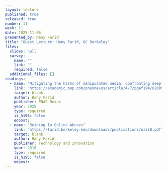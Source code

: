 ```yaml
---
layout: lecture
published: true
released: true
number: 11
week: 11
date: 2025-11-06
presented_by: Hany Farid
title: "Guest Lecture: Hany Farid, UC Berkeley"
files:
  slides: null
  survey:
    name: ""
    link: ""
    required: false
  additional_files: []
readings:
  - name: "Mitigating the harms of manipulated media: Confronting deepfakes and digital deception"
    link: "https://academic.oup.com/pnasnexus/article/4/7/pgaf194/8209913"
    target: blank
    author: Hany Farid
    publisher: PNAS Nexus
    year: 2025
    type: required
    is_h195: false
    edpost:
  - name: "Reining In Online Abuses"
    link: "https://farid.berkeley.edu/downloads/publications/nai18.pdf"
    target: blank
    author: Hany Farid
    publisher: Technology and Innovation
    year: 2018
    type: required
    is_h195: false
    edpost:
---
```

